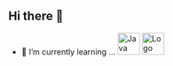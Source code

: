 ## Hi there 👋

<!--
**manicpixiecat/manicpixiecat** is a ✨ _special_ ✨ repository because its `README.md` (this file) appears on your GitHub profile.

Here are some ideas to get you started:
- 👯 I’m looking to collaborate on ...
- 🤔 I’m looking for help with ...
- 💬 Ask me about ...
- 📫 How to reach me: ...
- 😄 Pronouns: ...
- ⚡ Fun fact: ...
-->



- 🌱 I’m currently learning ...   <img 
  src="https://cdn.jsdelivr.net/gh/devicons/devicon@latest/icons/java/java-original-wordmark.svg" 
  width="40"
  height="40"
  alt="Java Logo" 
/>
<img src="https://cdn.jsdelivr.net/gh/devicons/devicon@latest/icons/json/json-original.svg" 
  width="40"
  height="40"
  alt= "Logo Javascrit"
/>
